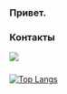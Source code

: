 ### Привет.

### Контакты
<a class="hero__link" href="https://t.me/p33run">
<img src="https://img.shields.io/badge/Telegram-black?style=for-the-badge&logo=Telegram&logoColor=26A5E4"/>
</a>

###
[![Top Langs](https://github-readme-stats.vercel.app/api/top-langs/?username=perun02&theme=radical)](https://github.com/perun02/github-readme-stats)
